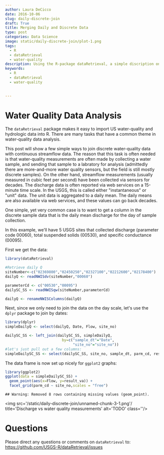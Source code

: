 ```yaml
---
author: Laura DeCicco
date: 2016-10-06
slug: daily-discrete-join
draft: True
title: Merging Daily and Discrete Data
type: post
categories: Data Science
image: static/daily-discrete-join/plot-1.png
tags: 
  - R
  - dataRetrieval
  - water-quality
description: Using the R-package dataRetrieval, a simple discription on now to combine daily discharge and discrete water-quality measurements.
keywords:
  - R
  - dataRetrieval
  - water-quality
 
 
---
```

Water Quality Data Analysis
===========================

The `dataRetrieval` package makes it easy to import US water-quality and hydrologic data into R. There are many tasks that have a common theme in water-quality data analysis.

This post will show a few simple ways to join discrete water-quality data with continuous streamflow data. The reason that this task is often needed is that water-quality measurements are often made by collecting a water sample, and sending that sample to a labratory for analysis (admittedly there are more-and-more water quality sensors, but the field is still mostly discrete samples). On the other hand, streamflow measurements (usually measured in cubic feet per second) have been collected via sensors for decades. The discharge data is often reported via web services on a 15-minute time scale. In the USGS, this is called either "instantaneous" or "unit" data. The unit data is aggregated to a daily mean. The daily means are also available via web services, and these values can go back decades.

One simple, yet very common case is to want to get a column in the discrete sample data that is the daily mean discharge for the day of sample collection.

In this example, we'll have 5 USGS sites that collected discharge (parameter code 00060), total suspended solids (00530), and specific conductance (00095).

First we get the data:

``` r
library(dataRetrieval)

#Retrieve daily Q
siteNumber<-c("02369800","02450250","02327100","02212600","02178400")
dailyQ <- readNWISdv(siteNumber,"00060") 

parameterCd <- c("00530","00095")
dailySC_SS <- readNWISqw(siteNumber,parameterCd)

dailyQ <- renameNWISColumns(dailyQ)
```

Next, since we only need to join the data on the day scale, let's use the `dplyr` package to join by dates:

``` r
library(dplyr)
simpleDailyQ <- select(dailyQ, Date, Flow, site_no)

dailySC_SS <- left_join(dailySC_SS, simpleDailyQ, 
                          by=c("sample_dt"="Date",
                               "site_no"="site_no"))
#let's just pull out a few columns:
simpleDailySC_SS <- select(dailySC_SS, site_no, sample_dt, parm_cd, result_va, Flow)
```

The data frame is now set up nicely for `ggplot2` graphs:

``` r
library(ggplot2)
ggplot(data = simpleDailySC_SS) +
  geom_point(aes(x=Flow, y=result_va)) +
  facet_grid(parm_cd ~ site_no,scales = "free") 
```

    ## Warning: Removed 8 rows containing missing values (geom_point).

<img src='/static/daily-discrete-join/unnamed-chunk-3-1.png'/ title='Discharge vs water quality measurements' alt='TODO' class=''/>

Questions
=========

Please direct any questions or comments on `dataRetrieval` to: <https://github.com/USGS-R/dataRetrieval/issues>
